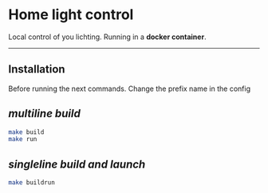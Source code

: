 # Home light control

Local control of you lichting. Running in a **docker container**. 

_______

## Installation


Before running the next commands. Change the prefix name in the config

## *multiline build*
```bash
make build
make run
```

## *singleline build and launch*
```bash
make buildrun
```